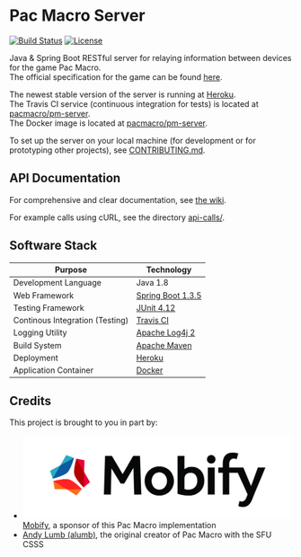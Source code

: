 # Pac Macro Server

[![Build Status](https://travis-ci.org/pacmacro/pm-server.svg?branch=master)](https://travis-ci.org/pacmacro/pm-server)
[![License](https://img.shields.io/github/license/mashape/apistatus.svg?maxAge=2592000)](https://github.com/pacmacro/pm-server/blob/master/LICENSE)

Java & Spring Boot RESTful server for relaying information between devices for the game Pac Macro.  
The official specification for the game can be found [here](https://github.com/pacmacro/pm-specification).

The newest stable version of the server is running at [Heroku](http://pacmacro.herokuapp.com/).  
The Travis CI service (continuous integration for tests) is located at [pacmacro/pm-server](https://travis-ci.org/pacmacro/pm-server).  
The Docker image is located at [pacmacro/pm-server](https://hub.docker.com/r/pacmacro/pm-server/).

To set up the server on your local machine (for development or for prototyping other projects), see [CONTRIBUTING.md](https://github.com/pacmacro/pm-server/blob/master/CONTRIBUTING.md).

## API Documentation

For comprehensive and clear documentation, see [the wiki](https://github.com/pacmacro/pm-server/wiki/API-Documentation).

For example calls using cURL, see the directory [api-calls/](https://github.com/pacmacro/pm-server/tree/master/api-calls).

## Software Stack

| Purpose | Technology |
| --- | --- |
| Development Language | Java 1.8 |
| Web Framework | [Spring Boot 1.3.5](http://projects.spring.io/spring-boot/) |
| Testing Framework | [JUnit 4.12](http://junit.org/junit4/) |
| Continous Integration (Testing) | [Travis CI](https://travis-ci.org/)
| Logging Utility | [Apache Log4j 2](http://logging.apache.org/log4j/2.x/) |
| Build System | [Apache Maven](https://maven.apache.org/) |
| Deployment | [Heroku](http://heroku.com/) |
| Application Container | [Docker](https://www.docker.com/) |

## Credits

This project is brought to you in part by:

* ![Mobify logo](readme-img/mobify-logo.png) [Mobify](https://www.mobify.com/about/), a sponsor of this Pac Macro implementation
* [Andy Lumb (alumb)](https://github.com/alumb), the original creator of Pac Macro with the SFU CSSS
